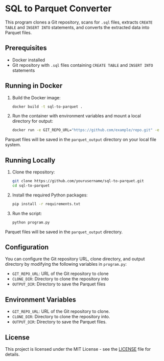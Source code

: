 # SQL to Parquet Converter

This program clones a Git repository, scans for `.sql` files, extracts `CREATE TABLE` and `INSERT INTO` statements, and converts the extracted data into Parquet files.

## Prerequisites

- Docker installed
- Git repository with `.sql` files containing `CREATE TABLE` and `INSERT INTO` statements

## Running in Docker

1. Build the Docker image:
   ```sh
   docker build -t sql-to-parquet .
   ```

2. Run the container with environment variables and mount a local directory for output:
   ```sh
   docker run -e GIT_REPO_URL="https://github.com/example/repo.git" -e CLONE_DIR="/app/repo_clone" -e OUTPUT_DIR="/app/parquet_output" -v $(pwd)/parquet_output:/app/parquet_output sql-to-parquet
   ```

Parquet files will be saved in the `parquet_output` directory on your local file system.

## Running Locally

1. Clone the repository:
   ```sh
   git clone https://github.com/yourusername/sql-to-parquet.git
   cd sql-to-parquet
   ```

2. Install the required Python packages:
   ```sh
   pip install -r requirements.txt
   ```

3. Run the script:
   ```sh
   python program.py
   ```

Parquet files will be saved in the `parquet_output` directory.

## Configuration

You can configure the Git repository URL, clone directory, and output directory by modifying the following variables in `program.py`:

- `GIT_REPO_URL`: URL of the Git repository to clone
- `CLONE_DIR`: Directory to clone the repository into
- `OUTPUT_DIR`: Directory to save the Parquet files

## Environment Variables

- `GIT_REPO_URL`: URL of the Git repository to clone.
- `CLONE_DIR`: Directory to clone the repository into.
- `OUTPUT_DIR`: Directory to save the Parquet files.

## License

This project is licensed under the MIT License - see the [LICENSE](LICENSE) file for details.